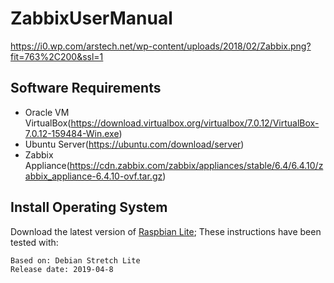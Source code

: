 # ZabbixUserManual

https://i0.wp.com/arstech.net/wp-content/uploads/2018/02/Zabbix.png?fit=763%2C200&ssl=1

## Software Requirements
*  Oracle VM VirtualBox(https://download.virtualbox.org/virtualbox/7.0.12/VirtualBox-7.0.12-159484-Win.exe)
*  Ubuntu Server(https://ubuntu.com/download/server)
*  Zabbix Appliance(https://cdn.zabbix.com/zabbix/appliances/stable/6.4/6.4.10/zabbix_appliance-6.4.10-ovf.tar.gz)

  
  
## Install Operating System

Download the latest version of [Raspbian Lite](https://downloads.raspberrypi.org/raspbian_lite/images/raspbian_lite-2019-04-09/); 
These instructions have been tested with:

~~~
Based on: Debian Stretch Lite
Release date: 2019-04-8
~~~
